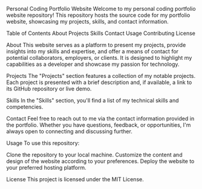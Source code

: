Personal Coding Portfolio Website
Welcome to my personal coding portfolio website repository! This repository hosts the source code for my portfolio website, showcasing my projects, skills, and contact information.

Table of Contents
About
Projects
Skills
Contact
Usage
Contributing
License

About
This website serves as a platform to present my projects, provide insights into my skills and expertise, and offer a means of contact for potential collaborators, employers, or clients. It is designed to highlight my capabilities as a developer and showcase my passion for technology.

Projects
The "Projects" section features a collection of my notable projects. Each project is presented with a brief description and, if available, a link to its GitHub repository or live demo.

Skills
In the "Skills" section, you'll find a list of my technical skills and competencies.

Contact
Feel free to reach out to me via the contact information provided in the portfolio. Whether you have questions, feedback, or opportunities, I'm always open to connecting and discussing further.

Usage
To use this repository:

Clone the repository to your local machine.
Customize the content and design of the website according to your preferences.
Deploy the website to your preferred hosting platform.


License
This project is licensed under the MIT License.

